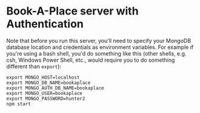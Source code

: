 # Book-A-Place server with Authentication

Note that before you run this server, you'll need to specify your MongoDB database location and credentials as environment variables.  For example if you're using a bash shell, you'd do something like this (other shells, e.g. csh, Windows Power Shell, etc., would require you to do something different than `export`):
```
export MONGO_HOST=localhost
export MONGO_DB_NAME=bookaplace
export MONGO_AUTH_DB_NAME=bookaplace
export MONGO_USER=bookaplace
export MONGO_PASSWORD=hunter2
npm start
```
